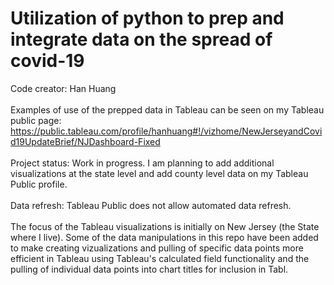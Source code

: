 # Utilization of python to prep and integrate data on the spread of covid-19

Code creator: Han Huang <br />
<br />
Examples of use of the prepped data in Tableau can be seen on my Tableau public page: https://public.tableau.com/profile/hanhuang#!/vizhome/NewJerseyandCovid19UpdateBrief/NJDashboard-Fixed <br />
<br />
Project status: Work in progress. I am planning to add additional visualizations at the state level and add county level data on my Tableau Public profile. <br />
<br />
Data refresh: Tableau Public does not allow automated data refresh. <br />
<br />
The focus of the Tableau visualizations is initially on New Jersey (the State where I live). Some of the data manipulations in this repo have been added to make creating vizualizations and pulling of specific data points more efficient in Tableau using Tableau's calculated field functionality and the pulling of individual data points into chart titles for inclusion in Tabl.  
